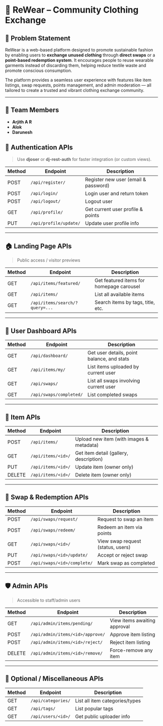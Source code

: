 # 👚 ReWear – Community Clothing Exchange

## 🧩 Problem Statement

ReWear is a web-based platform designed to promote sustainable fashion by enabling users to **exchange unused clothing** through **direct swaps** or a **point-based redemption system**. It encourages people to reuse wearable garments instead of discarding them, helping reduce textile waste and promote conscious consumption.

The platform provides a seamless user experience with features like item listings, swap requests, points management, and admin moderation — all tailored to create a trusted and vibrant clothing exchange community.

---

## 👥 Team Members

- **Arjith A R**
- **Alok**
- **Darunesh**

## 🔐 Authentication APIs

> Use **djoser** or **dj-rest-auth** for faster integration (or custom views).

| Method | Endpoint               | Description                          |
| ------ | ---------------------- | ------------------------------------ |
| POST   | `/api/register/`       | Register new user (email & password) |
| POST   | `/api/login/`          | Login user and return token          |
| POST   | `/api/logout/`         | Logout user                          |
| GET    | `/api/profile/`        | Get current user profile & points    |
| PUT    | `/api/profile/update/` | Update user profile info             |

---

## 🏠 Landing Page APIs

> Public access / visitor previews

| Method | Endpoint                       | Description                              |
| ------ | ------------------------------ | ---------------------------------------- |
| GET    | `/api/items/featured/`         | Get featured items for homepage carousel |
| GET    | `/api/items/`                  | List all available items                 |
| GET    | `/api/items/search/?query=...` | Search items by tags, title, etc.        |

---

## 👤 User Dashboard APIs

| Method | Endpoint                | Description                                |
| ------ | ----------------------- | ------------------------------------------ |
| GET    | `/api/dashboard/`       | Get user details, point balance, and stats |
| GET    | `/api/items/my/`        | List items uploaded by current user        |
| GET    | `/api/swaps/`           | List all swaps involving current user      |
| GET    | `/api/swaps/completed/` | List completed swaps                       |

---

## 👕 Item APIs

| Method | Endpoint           | Description                              |
| ------ | ------------------ | ---------------------------------------- |
| POST   | `/api/items/`      | Upload new item (with images & metadata) |
| GET    | `/api/items/<id>/` | Get item detail (gallery, description)   |
| PUT    | `/api/items/<id>/` | Update item (owner only)                 |
| DELETE | `/api/items/<id>/` | Delete item (owner only)                 |

---

## 🔁 Swap & Redemption APIs

| Method | Endpoint                    | Description                       |
| ------ | --------------------------- | --------------------------------- |
| POST   | `/api/swaps/request/`       | Request to swap an item           |
| POST   | `/api/swaps/redeem/`        | Redeem an item via points         |
| GET    | `/api/swaps/<id>/`          | View swap request (status, users) |
| PUT    | `/api/swaps/<id>/update/`   | Accept or reject swap             |
| POST   | `/api/swaps/<id>/complete/` | Mark swap as completed            |

---

## 🛡️ Admin APIs

> Accessible to staff/admin users

| Method | Endpoint                         | Description                  |
| ------ | -------------------------------- | ---------------------------- |
| GET    | `/api/admin/items/pending/`      | View items awaiting approval |
| POST   | `/api/admin/items/<id>/approve/` | Approve item listing         |
| POST   | `/api/admin/items/<id>/reject/`  | Reject item listing          |
| DELETE | `/api/admin/items/<id>/remove/`  | Force-remove any item        |

---

## 📁 Optional / Miscellaneous APIs

| Method | Endpoint           | Description                    |
| ------ | ------------------ | ------------------------------ |
| GET    | `/api/categories/` | List all item categories/types |
| GET    | `/api/tags/`       | List popular tags              |
| GET    | `/api/users/<id>/` | Get public uploader info       |
